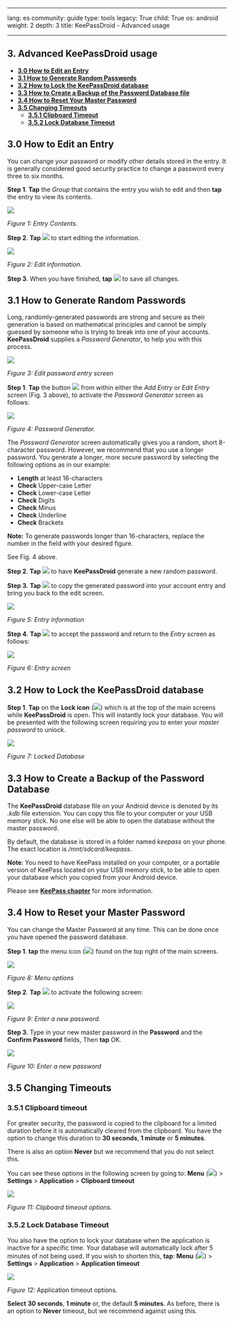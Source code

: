 

---

lang: es
community: guide
type: tools
legacy: True
child: True
os: android
weight: 2
depth: 3
title: KeePassDroid - Advanced usage

---

## 3. Advanced KeePassDroid usage

- [**3.0 How to Edit an Entry**](#3.0)
- [**3.1 How to Generate Random Passwords**](#3.1)
- [**3.2 How to Lock the KeePassDroid database**](#3.2)
- [**3.3 How to Create a Backup of the Password Database file**](#3.3)
- [**3.4 How to Reset Your Master Password**](#3.4)
- [**3.5 Changing Timeouts**](#3.5)
    - [**3.5.1 Clipboard Timeout**](#3.5.1)
    - [**3.5.2 Lock Database Timeout**](#3.5.2)
    

<a name="3.0"></a>
## 3.0 How to Edit an Entry ##

You can change your password or modify other details stored in the entry. It is generally considered good security practice to change a password every three to six months.

**Step 1**. **Tap** the *Group* that contains the entry you wish to edit and then **tap** the entry to view its contents.

![](/sbox/screen/keepassdroid-en-1/020.png)

*Figure 1: Entry Contents.*

**Step 2**. **Tap** ![](/sbox/screen/keepassdroid-en-1/021.png) to start editing the information. 

![](/sbox/screen/keepassdroid-en-1/023.png)

*Figure 2: Edit information.*

**Step 3**. When you have finished, **tap** ![](/sbox/screen/keepassdroid-en-1/022.png) to save all changes.


<a name="3.1"></a>
## 3.1 How to Generate Random Passwords ##

Long, randomly-generated passwords are strong and secure as their generation is based on mathematical principles and cannot be simply guessed by someone who is trying to break into one of your accounts. **KeePassDroid** supplies a *Password Generator*, to help you with this process. 

![](/sbox/screen/keepassdroid-en-1/024.png)

*Figure 3: Edit password entry screen*

**Step 1**. **Tap** the button ![](/sbox/screen/keepassdroid-en-1/025.png) from within either the *Add Entry* or *Edit Entry* screen (Fig. 3 above), to activate the *Password Generator* screen as follows:

![](/sbox/screen/keepassdroid-en-1/026.png)

*Figure 4: Password Generator.*

The *Password Generator* screen automatically gives you a random, short 8-character password. However, we recommend that you use a longer password. You generate a longer, more secure password by selecting the following options as in our example: 


- **Length** at least 16-characters
- **Check** Upper-case Letter
- **Check** Lower-case Letter
- **Check** Digits
- **Check** Minus
- **Check** Underline 
- **Check** Brackets

**Note:** To generate passwords longer than 16-characters, replace the number in the field with your desired figure. 

See Fig. 4 above.

**Step 2**. **Tap** ![](/sbox/screen/keepassdroid-en-1/027.png) to have **KeePassDroid** generate a new random password.

**Step 3**. **Tap** ![](/sbox/screen/keepassdroid-en-1/028.png) to copy the generated password into your account entry and bring you back to the edit screen.

![](/sbox/screen/keepassdroid-en-1/029.png)

*Figure 5: Entry information*

**Step 4**. **Tap** ![](/sbox/screen/keepassdroid-en-1/030.png) to accept the password and return to the *Entry* screen as follows:

![](/sbox/screen/keepassdroid-en-1/031.png)

*Figure 6: Entry screen*

<a name="3.2"></a>
## 3.2 How to Lock the KeePassDroid database ##

**Step 1**. **Tap** on the **Lock icon** (![](/sbox/screen/keepassdroid-en-1/032.png)) which is at the top of the main screens while **KeePassDroid** is open. This will instantly lock your database. You will be presented with the following screen requiring you to enter your *master password* to unlock. 

![](/sbox/screen/keepassdroid-en-1/033.png)

*Figure 7: Locked Database*

<a name="3.3"></a>
## 3.3 How to Create a Backup of the Password Database ##

The **KeePassDroid** database file on your Android device is denoted by its *.kdb* file extension. You can copy this file to your computer or your USB memory stick. No one else will be able to open the database without the master password.

By default, the database is stored in a folder named *keepass* on your phone. The exact location is */mnt/sdcard/keepass*.

**Note**: You need to have KeePass installed on your computer, or a portable version of KeePass located on your USB memory stick, to be able to open your database which you copied from your Android device. 

Please see [**KeePass chapter**](/en/keepass_main) for more information.

<a name="3.4"></a>
## 3.4 How to Reset your Master Password ##

You can change the Master Password at any time. This can be done once you have opened the password database.

**Step 1**. **tap** the menu icon (![](/sbox/screen/keepassdroid-en-1/016.png)) found on the top right of the main screens. 

![](/sbox/screen/keepassdroid-en-1/034.png)

*Figure 8: Menu options*

**Step 2**. **Tap** ![](/sbox/screen/keepassdroid-en-1/035.png) to activate the following screen:

![](/sbox/screen/keepassdroid-en-1/036.png)

*Figure 9: Enter a new password.*

**Step 3**. Type in your new master password in the **Password** and the **Confirm Password** fields, Then **tap** OK.

![](/sbox/screen/keepassdroid-en-1/037.png)

*Figure 10: Enter a new password*

<a name="3.5"></a>
## 3.5 Changing Timeouts

<a name="3.5.1"></a>
### 3.5.1 Clipboard timeout

For greater security, the password is copied to the clipboard for a limited duration before it is automatically cleared from the clipboard. You have the option to change this duration to **30 seconds**, **1 minute** or **5 minutes**.

There is also an option **Never** but we recommend that you do not select this.

You can see these options in the following screen by going to: **Menu** (![](/sbox/screen/keepassdroid-en-1/016.png)) > **Settings** > **Application** > **Clipboard timeout**

![](/sbox/screen/keepassdroid-en-1/038.png)

*Figure 11: Clipboard timeout options.*

<a name="3.5.2"></a>
### 3.5.2 Lock Database Timeout

You also have the option to lock your database when the application is inactive for a specific time. Your database will automatically lock after 5 minutes of not being used. If you wish to shorten this, **tap**: **Menu** (![](/sbox/screen/keepassdroid-en-1/016.png)) > **Settings** > **Application** > **Application timeout**


![](/sbox/screen/keepassdroid-en-1/039.png)

*Figure 12:* Application timeout options.

**Select** **30 seconds**, **1 minute** or, the default **5 minutes**. As before, there is an option to **Never** timeout, but we recommend against using this.

